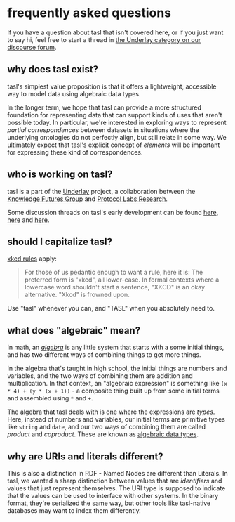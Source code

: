 # frequently asked questions

If you have a question about tasl that isn't covered here, or if you just want to say hi, feel free to start a thread in [the Underlay category on our discourse forum](https://discourse.knowledgefutures.org/c/underlay/6).

## why does tasl exist?

tasl's simplest value proposition is that it offers a lightweight, accessible way to model data using algebraic data types.

In the longer term, we hope that tasl can provide a more structured foundation for representing data that can support kinds of uses that aren't possible today. In particular, we're interested in exploring ways to represent _partial correspondences_ between datasets in situations where the underlying ontologies do not perfectly align, but still relate in some way. We ultimately expect that tasl's explicit concept of _elements_ will be important for expressing these kind of correspondences.

## who is working on tasl?

tasl is a part of the [Underlay](https://underlay.org/) project, a collaboration between the [Knowledge Futures Group](https://knowledgefutures.org/) and [Protocol Labs Research](https://research.protocol.ai/).

Some discussion threads on tasl's early development can be found [here](https://discourse.knowledgefutures.org/t/minimum-viable-schemas/293), [here](https://discourse.knowledgefutures.org/t/tasl-feedback/320) and [here](https://discourse.knowledgefutures.org/t/tasl-schema-langauge-updates/332).

## should I capitalize tasl?

[xkcd rules](https://xkcd.com/about/#:~:text=How%20do%20I%20write%20%22xkcd%22%3F) apply:

> For those of us pedantic enough to want a rule, here it is: The preferred form is "xkcd", all lower-case. In formal contexts where a lowercase word shouldn't start a sentence, "XKCD" is an okay alternative. "Xkcd" is frowned upon.

Use "tasl" whenever you can, and "TASL" when you absolutely need to.

## what does "algebraic" mean?

In math, an [_algebra_](https://en.wikipedia.org/wiki/Algebra_over_a_field) is any little system that starts with a some initial things, and has two different ways of combining things to get more things.

In the algebra that's taught in high school, the initial things are numbers and variables, and the two ways of combining them are addition and multiplication. In that context, an "algebraic expression" is something like `(x * 4) + (y * (x + 1))` - a composite thing built up from some initial terms and assembled using `*` and `+`.

The algebra that tasl deals with is one where the expressions are _types_. Here, instead of numbers and variables, our initial terms are primitive types like `string` and `date`, and our two ways of combining them are called _product_ and _coproduct_. These are known as [algebraic data types](https://en.wikipedia.org/wiki/Algebraic_data_type).

## why are URIs and literals different?

This is also a distinction in RDF - Named Nodes are different than Literals. In tasl, we wanted a sharp distinction between values that are _identifiers_ and values that just represent themselves. The URI type is supposed to indicate that the values can be used to interface with other systems. In the binary format, they're serialized the same way, but other tools like tasl-native databases may want to index them differently.

